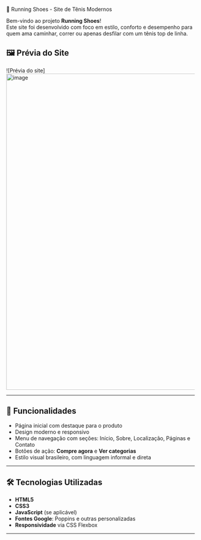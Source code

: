 
 👟 Running Shoes - Site de Tênis Modernos

Bem-vindo ao projeto **Running Shoes**!  
Este site foi desenvolvido com foco em estilo, conforto e desempenho para quem ama caminhar, correr ou apenas desfilar com um tênis top de linha.

## 🖼️ Prévia do Site

![Prévia do site] <img width="1894" height="846" alt="image" src="https://github.com/user-attachments/assets/484382c8-a9af-458a-a1b5-18a3fded2c62" />


---

## 🚀 Funcionalidades

- Página inicial com destaque para o produto
- Design moderno e responsivo
- Menu de navegação com seções: Início, Sobre, Localização, Páginas e Contato
- Botões de ação: **Compre agora** e **Ver categorias**
- Estilo visual brasileiro, com linguagem informal e direta

---

## 🛠️ Tecnologias Utilizadas

- **HTML5**
- **CSS3**
- **JavaScript** (se aplicável)
- **Fontes Google**: Poppins e outras personalizadas
- **Responsividade** via CSS Flexbox

---


